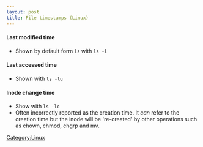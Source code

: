 ```yaml
---
layout: post 
title: File timestamps (Linux)
---
```


#### Last modified time

-   Shown by default form `ls` with `ls -l`

#### Last accessed time

-   Shown with `ls -lu`

#### Inode change time

-   Show with `ls -lc`
-   Often incorrectly reported as the creation time. It *can* refer to
    the creation time but the inode will be \'re-created\' by other
    operations such as chown, chmod, chgrp and mv.

[Category:Linux](Category:Linux "wikilink")
